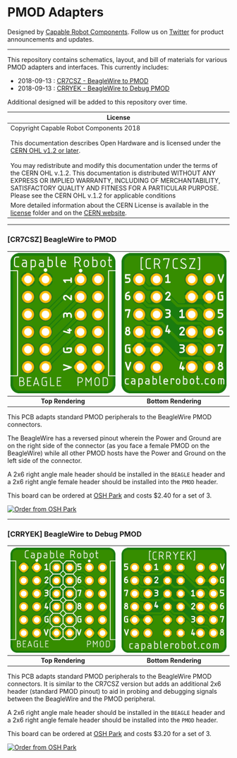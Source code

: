 # PMOD Adapters

Designed by [Capable Robot Components](http://capablerobot.com).  Follow us on [Twitter](http://twitter.com/capablerobot) for product announcements and updates.

---

This repository contains schematics, layout, and bill of materials for various PMOD adapters and interfaces.  This currently includes:

* 2018-09-13 : [CR7CSZ - BeagleWire to PMOD](boards/BeagleWire) 
* 2018-09-13 : [CRRYEK - BeagleWire to Debug PMOD](boards/BeagleWire-Debug)

Additional designed will be added to this repository over time.  

| License |
| --- |
| Copyright Capable Robot Components 2018 <br><br>This documentation describes Open Hardware and is licensed under the [CERN OHL v1.2 or later](https://www.ohwr.org/licenses/cern-ohl/license_versions/v1.2). <br/><br/> You may redistribute and modify this documentation under the terms of the CERN OHL v.1.2.  This documentation is distributed WITHOUT ANY EXPRESS OR IMPLIED WARRANTY, INCLUDING OF MERCHANTABILITY, SATISFACTORY QUALITY AND FITNESS FOR A PARTICULAR PURPOSE. Please see the CERN OHL v.1.2 for applicable conditions |
| More detailed information about the CERN License is available in the [license](license) folder and on the [CERN website](https://www.ohwr.org/projects/cernohl/wiki). |

---

### [CR7CSZ] BeagleWire to PMOD

| ![Top Render](images/CR7CSZ_top.jpg?raw=true) | ![Bottom Render](images/CR7CSZ_bottom.jpg?raw=true) |
| :-------------: | :-------------: |
| **Top Rendering**    | **Bottom Rendering** |

This PCB adapts standard PMOD peripherals to the BeagleWire PMOD connectors.  

The BeagleWire has a reversed pinout wherein the Power and Ground are on the right side of the connector (as you face a female PMOD on the BeagleWire) while all other PMOD hosts have the Power and Ground on the left side of the connector.

A 2x6 right angle male header should be installed in the `BEAGLE` header and a 2x6 right angle female header should be installed into the `PMOD` header.

This board can be ordered at [OSH Park](https://oshpark.com/shared_projects/sm0OcuML) and costs $2.40 for a set of 3.

[![Order from OSH Park](https://oshpark.com/assets/badge-5b7ec47045b78aef6eb9d83b3bac6b1920de805e9a0c227658eac6e19a045b9c.png)](https://oshpark.com/shared_projects/sm0OcuML)

---

### [CRRYEK] BeagleWire to Debug PMOD

| ![Top Render](images/CRRYEK_top.jpg?raw=true) | ![Bottom Render](images/CRRYEK_bottom.jpg?raw=true) |
| :-------------: | :-------------: |
| **Top Rendering**    | **Bottom Rendering** |

This PCB adapts standard PMOD peripherals to the BeagleWire PMOD connectors.  It is similar to the CR7CSZ version but adds an additional 2x6 header (standard PMOD pinout) to aid in probing and debugging signals between the BeagleWire and the PMOD peripheral.

A 2x6 right angle male header should be installed in the `BEAGLE` header and a 2x6 right angle female header should be installed into the `PMOD` header.

This board can be ordered at [OSH Park](https://oshpark.com/shared_projects/SsbzeQ1o) and costs $3.20 for a set of 3.

[![Order from OSH Park](https://oshpark.com/assets/badge-5b7ec47045b78aef6eb9d83b3bac6b1920de805e9a0c227658eac6e19a045b9c.png)](https://oshpark.com/shared_projects/SsbzeQ1o)

